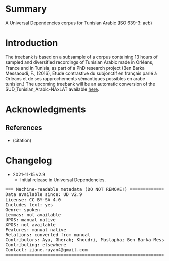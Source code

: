 # Summary

A Universal Dependencies corpus for Tunisian Arabic (ISO 639-3:	aeb)


# Introduction

The treebank is based on a subsample of a corpus containing 13 hours of sampled and diversified recordings of Tunisian Arabic made in Orléans, France and in Tunisia, as part of a PhD research project (Ben Barka Messaoudi, F., (2016), Etude contrastive du subjonctif en français parlé à Orléans et de ses rapprochements sémantiques possibles en arabe tunisien.)
The upcoming treebank will be an automatic conversion of the SUD_Tunisian_Arabic-NAxLAT available [here](https://github.com/surfacesyntacticud).


# Acknowledgments



## References

* (citation)


# Changelog

* 2021-11-15 v2.9
  * Initial release in Universal Dependencies.


<pre>
=== Machine-readable metadata (DO NOT REMOVE!) ================================
Data available since: UD v2.9
License: CC BY-SA 4.0
Includes text: yes
Genre: spoken
Lemmas: not available
UPOS: manual native
XPOS: not available
Features: manual native
Relations: converted from manual
Contributors: Aya, Gherab; Khoudri, Mustapha; Ben Barka Messaoudi, Fatma; Ziane, Rayan
Contributing: elsewhere
Contact: ziane.rayan4@gmail.com
===============================================================================
</pre>
